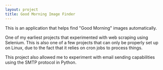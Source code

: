 ```yaml
---
layout: project
title: Good Morning Image Finder
---
```


This is an application that helps find "Good Morning" images automatically.

One of my earliest projects that experimented with web scraping using Selenium. This is also one of a few projects that
can only be properly set up on Linux, due to the fact that it relies on cron jobs to process things.

This project also allowed me to experiment with email sending capabilities using the SMTP protocol in Python.
